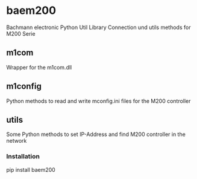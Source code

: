 # baem200

Bachmann electronic Python Util Library
Connection und utils methods for M200 Serie

## m1com
Wrapper for the m1com.dll

## m1config
Python methods to read and write mconfig.ini files for the M200 controller

## utils
Some Python methods to set IP-Address and find M200 controller in the network

### Installation 
pip install baem200
